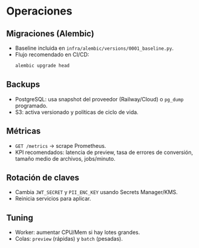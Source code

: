 # Operaciones

## Migraciones (Alembic)
- Baseline incluida en `infra/alembic/versions/0001_baseline.py`.
- Flujo recomendado en CI/CD:
  ```bash
  alembic upgrade head
  ```

## Backups
- PostgreSQL: usa snapshot del proveedor (Railway/Cloud) o `pg_dump` programado.
- S3: activa versionado y políticas de ciclo de vida.

## Métricas
- `GET /metrics` → scrape Prometheus.
- KPI recomendados: latencia de preview, tasa de errores de conversión, tamaño medio de archivos, jobs/minuto.

## Rotación de claves
- Cambia `JWT_SECRET` y `PII_ENC_KEY` usando Secrets Manager/KMS.
- Reinicia servicios para aplicar.

## Tuning
- Worker: aumentar CPU/Mem si hay lotes grandes.
- Colas: `preview` (rápidas) y `batch` (pesadas).
